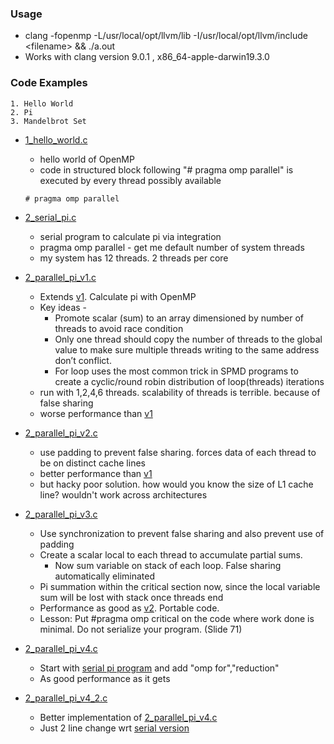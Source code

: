 ### Usage

* clang -fopenmp  -L/usr/local/opt/llvm/lib -I/usr/local/opt/llvm/include \<filename\> && ./a.out
* Works with clang version 9.0.1 , x86_64-apple-darwin19.3.0

### Code Examples

```
1. Hello World
2. Pi
3. Mandelbrot Set
```

* [1_hello_world.c](./src/1.c)
  * hello world of OpenMP
  * code in structured block following "# pragma omp parallel" is executed by every thread possibly available
  ```
  # pragma omp parallel
  ```

* [2_serial_pi.c](./src/2_serial_pi.c)
  * serial program to calculate pi via integration
  * pragma omp parallel - get me default number of system threads
  * my system has 12 threads. 2 threads per core
* [2_parallel_pi_v1.c](./src/2_parallel_pi_v1.c)
  * Extends [v1](./src/2_parallel_pi_v1.c). Calculate pi with OpenMP
  * Key ideas -
    * Promote scalar (sum) to an array dimensioned by number of threads to avoid race condition
    * Only one thread should copy the number of threads to the global value to make sure multiple threads writing to the same address don’t conflict.
    * For loop uses the most common trick in SPMD programs to create a cyclic/round robin distribution of loop(threads) iterations
  * run with 1,2,4,6 threads. scalability of threads is terrible. because of false sharing
  * worse performance than [v1](./src/2_parallel_pi_v1.c)
* [2_parallel_pi_v2.c](./src/2_parallel_pi_v2.c)
  * use padding to prevent false sharing. forces data of each thread to be on distinct cache lines
  * better performance than [v1](./src/2_parallel_pi_v1.c)
  * but hacky poor solution. how would you know the size of L1 cache line? wouldn't work across architectures
* [2_parallel_pi_v3.c](./src/2_parallel_pi_v3.c)
  * Use synchronization to prevent false sharing and also prevent use of padding
  * Create a scalar local to each thread to accumulate partial sums.
    * Now sum variable on stack of each loop. False sharing automatically eliminated
  * Pi summation within the critical section now, since the local variable sum will be lost with stack once threads end
  * Performance as good as [v2](./src/2_parallel_pi_v2.c). Portable code.
  * Lesson: Put #pragma omp critical on the code where work done is minimal. Do not serialize your program. (Slide 71)
* [2_parallel_pi_v4.c](./src/2_parallel_pi_v4.c)
  * Start with [serial pi program](./src/2_serial_pi.c) and add "omp for","reduction"
  * As good performance as it gets
* [2_parallel_pi_v4_2.c](./src/2_parallel_pi_v4.c)
  * Better implementation of [2_parallel_pi_v4.c](./src/2_parallel_pi_v4.c)
  * Just 2 line change wrt [serial version](./src/2_serial_pi.c)
